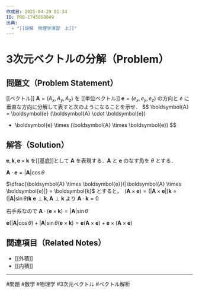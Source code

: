 ```yaml
---
作成日: 2025-04-29 01:34
ID: PRB-1745858049
出典:
  - "[[詳解　物理学演習　上]]"
---
```


# 3次元ベクトルの分解（Problem）

## 問題文（Problem Statement）

[[ベクトル]] $\boldsymbol{A} =  (A_{x} , A_{y} , A_{z})$ を [[単位ベクトル]] $\boldsymbol{e} = (e_{x},e_{y},e_{z})$ の方向と $e$ に垂直な方向に分解して表すと次のようになることを示せ．
$$
\boldsymbol{A}
= \boldsymbol{e} (\boldsymbol{A} \cdot \boldsymbol{e})
+ \boldsymbol{e} \times (\boldsymbol{A} \times \boldsymbol{e})
$$

## 解答（Solution）

$\boldsymbol{e},\boldsymbol{k},\boldsymbol{e} \times \boldsymbol{k}$ を[[基底]]として $\boldsymbol{A}$ を表現する．$\boldsymbol{A}$ と $\boldsymbol{e}$ のなす角を $\theta$ とする．

$\boldsymbol{A} \cdot \boldsymbol{e} = |\boldsymbol{A}|\cos\theta$

$\dfrac{\boldsymbol{A} \times \boldsymbol{e}}{|\boldsymbol{A} \times \boldsymbol{e}|} = \boldsymbol{k}$ とすると，　$(\boldsymbol{A}\times\boldsymbol{e})=(|\boldsymbol{A} \times \boldsymbol{e}|) \boldsymbol{k}= (|\boldsymbol{A}|\sin\theta)\boldsymbol{k}$
$\boldsymbol{e} \perp \boldsymbol{k}, \boldsymbol{A}\perp\boldsymbol{k}$ より $\boldsymbol{A} \cdot \boldsymbol{k} = 0$

右手系なので $\boldsymbol{A}\cdot(\boldsymbol{e}\times\boldsymbol{k}) = |\boldsymbol{A}|\sin\theta$

$\boldsymbol{e}(|\boldsymbol{A}|\cos\theta) + |\boldsymbol{A}|\sin\theta(\boldsymbol{e}\times\boldsymbol{k}) = \boldsymbol{e}(\boldsymbol{A}\times\boldsymbol{e}) + \boldsymbol{e}\times(\boldsymbol{A}\times\boldsymbol{e})$

## 関連項目（Related Notes）

- [[外積]]
- [[内積]]

---
#問題 #数学 #物理学 #3次元ベクトル #ベクトル解析 